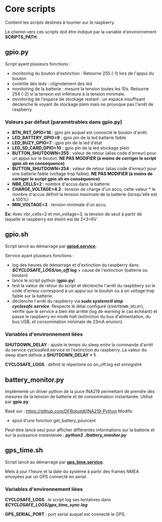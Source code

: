 # Core scripts

Contient les scripts destinés à tourner sur le raspberry.

Le chemin vers ces scripts doit être indiqué par la variable d'environnement **SCRIPTS_PATH**.

## gpio.py

Script ayant plusieurs fonctions :

- monitoring du bouton d'extinction : Retourne 255 (-1) lors de l'appui du bouton
- contrôle des leds : clignotement des led
- monitoring de la batterie : mesure la tension toutes les 10s. Retourne 254 (-2) si la tension est inférieure à la tension minimale.
- monitoring de l'espace de stockage restant : un espace insuffisant déclenche le voyant de stockage plein mais ne provoque pas l'arrêt de raspberry

### Valeurs par défaut (paramètrables dans gpio.py)

- **BTN_RST_GPIO=16** : gpio pin auquel est connecté le bouton d'arrêt.
- **LED_BATTERY_GPIO=9** : gpio pin de la led batterie faible
- **LED_BUZY_GPIO=7** : gpio pin de la led d'état
- **LED_SD_CARD_GPIO=10** : gpio pin de la led stockage plein
- **BUTTON_SHUTDOWN=255** : valeur de retour (alias code d'erreur) pour un appui sur le bouton. **NE PAS MODIFIER (à moins de corriger le script gpio.sh en conséquence)**
- **BUTTON_SHUTDOWN=254** : valeur de retour (alias code d'erreur) pour une batterie faible (voltage trop faible). **NE PAS MODIFIER (à moins de corriger le script gpio.sh en conséquence)**
- **NBR_CELLS=2** : nombre d'accus dans la batterie
- **CHARGE_VOLTAGE=4.2** : tension de charge d'un accu, cette valeur * le nombre d'accus définit la tension maximale de la batterie (lorsqu'elle est à 100%)
- **MIN_VOLTAGE=3** : tension minimale d'un accu.

**Ex:** Avec nbr_cells=2 et min_voltage=3, la tension de seuil à partir de laquelle le raspberry est éteint est de 2*3=6V

## gpio.sh

Script lancé au démarrage par [**gpiod.service**](../setup/systemd/README#gpiodservice).

Service ayant plusieurs fonctions :

- log des heures de démarrage et d'extinction du raspberry dans *****$CYCLOSAFE_LOGS**/on_off.log*** + cause de l'extinction (batterie ou bouton)
- lance le script python (**gpio.py**)
- test la valeur de retour du script et déclenche l'arrêt du raspbbery ssi le code d'erreur correspond à un appui sur le bouton ou à un voltage trop faible sur la batterie.
- déclenche l'arrêt du raspberry via ***sudo systemctl stop cyclosafe.service***. Respecte le délai configuré (`$SHUTDOWN_DELAY`), vérifie que le service a bien été arrêté (log de warning le cas échéant) et passe le raspberry en mode halt (extinction du bus d'alimentation, du bus USB, et consommation minimale de 23mA environ).

### Variables d'environnement liées

**SHUTDOWN_DELAY** : ajuste le temps du sleep  entre la commande d'arrêt du service cyclosafed.service et l'extinction du raspberry. La valeur du sleep étant définie à **SHUTDOWN_DELAY + 1**.

**CYCLOSAFE_LOGS** : définit le répertoire où on_off.log est enregistré

## battery_monitor.py

Implémente un driver python de la puce INA219 permettant de prendre des mesures de la tension de batterie et de consommation instantanée. Utilisé par **gpio.py**.

Basé sur : https://github.com/DFRobotdl/INA219-Python
Modifs:
- ajout d'une fonction get_battery_pourcent

Peut-être lancé seul pour afficher différentes informations sur la batterie et sur la puissance instantanée : ***python3 ./battery_monitor.py***

## gps_time.sh

Script lancé au démarrage par [**gps_time.service**](../setup/systemd/README#gps_timeservice).

Mets à jour l'heure et la date du système à partir des frames NMEA envoyées par un GPS connecté en serial.

### Variables d'environnement liées

**CYCLOSAFE_LOGS** : le script log ses tentatives dans ***$CYCLOSAFE_LOGS/gps_time_sync.log***

**GPS_SERIAL_PORT** : port serial auquel est connecté le GPS.



